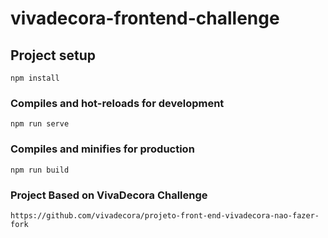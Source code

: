 # vivadecora-frontend-challenge

## Project setup

```
npm install
```

### Compiles and hot-reloads for development

```
npm run serve
```

### Compiles and minifies for production

```
npm run build
```

### Project Based on VivaDecora Challenge

```
https://github.com/vivadecora/projeto-front-end-vivadecora-nao-fazer-fork
```
